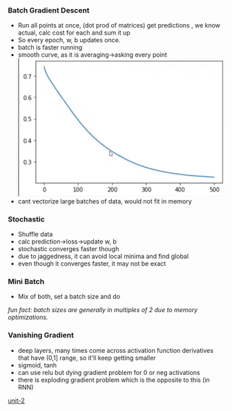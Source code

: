 ### Batch Gradient Descent

- Run all points at once, (dot prod of matrices) get predictions , we know actual, calc cost for each and sum it up
- So every epoch, w, b updates once.
- batch is faster running
- smooth curve, as it is averaging->asking every point
 ![](../../Attachments/gradient_des-20230924.png)
 - cant vectorize large batches of data, would not fit in memory

### Stochastic

- Shuffle data
- calc prediction->loss->update w, b
- stochastic converges faster though
- due to jaggedness, it can avoid local minima and find global
- even though it converges faster, it may not be exact

### Mini Batch
- Mix of both, set a batch size and do


*fun fact: batch sizes are generally in multiples of 2 due to memory optimizations.*


### Vanishing Gradient
- deep layers, many times come across activation function derivatives that have (0,1] range, so it'll keep getting smaller 
- sigmoid, tanh
- can use relu but dying gradient problem for 0 or neg activations
- there is exploding gradient problem which is the opposite to this (in RNN)

[unit-2](../../AA/unit-2.md)




